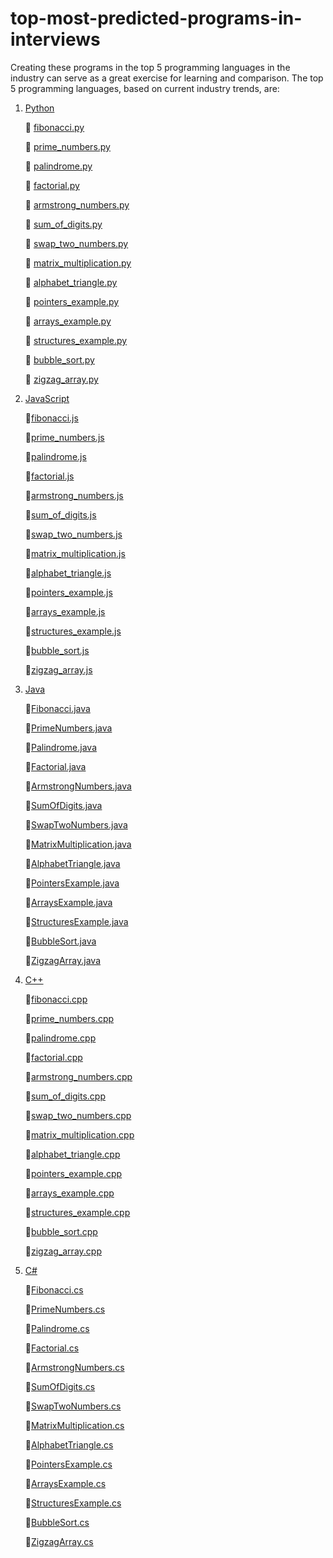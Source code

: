 # top-most-predicted-programs-in-interviews

Creating these programs in the top 5 programming languages in the industry can serve as a great exercise for learning and comparison. The top 5 programming languages, based on current industry trends, are:

1. [Python](https://github.com/SUBHADIPMAITI-DEV/top-most-predicted-programs-in-interviews/tree/main/python)

    📌 [fibonacci.py](https://github.com/SUBHADIPMAITI-DEV/top-most-predicted-programs-in-interviews/blob/main/python/fibonacci.py)

    📌 [prime_numbers.py](https://github.com/SUBHADIPMAITI-DEV/top-most-predicted-programs-in-interviews/blob/main/python/prime_numbers.py)

    📌 [palindrome.py](https://github.com/SUBHADIPMAITI-DEV/top-most-predicted-programs-in-interviews/blob/main/python/palindrome.py)

    📌 [factorial.py](https://github.com/SUBHADIPMAITI-DEV/top-most-predicted-programs-in-interviews/blob/main/python/factorial.py)

    📌 [armstrong_numbers.py](https://github.com/SUBHADIPMAITI-DEV/top-most-predicted-programs-in-interviews/blob/main/python/armstrong_numbers.py)

    📌 [sum_of_digits.py](https://github.com/SUBHADIPMAITI-DEV/top-most-predicted-programs-in-interviews/blob/main/python/sum_of_digits.py)

    📌 [swap_two_numbers.py](https://github.com/SUBHADIPMAITI-DEV/top-most-predicted-programs-in-interviews/blob/main/python/swap_two_numbers.py)

    📌 [matrix_multiplication.py](https://github.com/SUBHADIPMAITI-DEV/top-most-predicted-programs-in-interviews/blob/main/python/matrix_multiplication.py)

    📌 [alphabet_triangle.py](https://github.com/SUBHADIPMAITI-DEV/top-most-predicted-programs-in-interviews/blob/main/python/alphabet_triangle.py)

    📌 [pointers_example.py](https://github.com/SUBHADIPMAITI-DEV/top-most-predicted-programs-in-interviews/blob/main/python/pointers_example.py)

    📌 [arrays_example.py](https://github.com/SUBHADIPMAITI-DEV/top-most-predicted-programs-in-interviews/blob/main/python/arrays_example.py)

    📌 [structures_example.py](https://github.com/SUBHADIPMAITI-DEV/top-most-predicted-programs-in-interviews/blob/main/python/structures_example.py)

    📌 [bubble_sort.py](https://github.com/SUBHADIPMAITI-DEV/top-most-predicted-programs-in-interviews/blob/main/python/bubble_sort.py)

    📌 [zigzag_array.py](https://github.com/SUBHADIPMAITI-DEV/top-most-predicted-programs-in-interviews/blob/main/python/zigzag_array.py)


2. [JavaScript](https://github.com/SUBHADIPMAITI-DEV/top-most-predicted-programs-in-interviews/tree/main/JavaScript)

    📌[fibonacci.js](https://github.com/SUBHADIPMAITI-DEV/top-most-predicted-programs-in-interviews/blob/main/JavaScript/fibonacci.js)

    📌[prime_numbers.js](https://github.com/SUBHADIPMAITI-DEV/top-most-predicted-programs-in-interviews/blob/main/JavaScript/prime_numbers.js)

    📌[palindrome.js](https://github.com/SUBHADIPMAITI-DEV/top-most-predicted-programs-in-interviews/blob/main/JavaScript/palindrome.js)

    📌[factorial.js](https://github.com/SUBHADIPMAITI-DEV/top-most-predicted-programs-in-interviews/blob/main/JavaScript/factorial.js)

    📌[armstrong_numbers.js](https://github.com/SUBHADIPMAITI-DEV/top-most-predicted-programs-in-interviews/blob/main/JavaScript/armstrong_numbers.js)

    📌[sum_of_digits.js](https://github.com/SUBHADIPMAITI-DEV/top-most-predicted-programs-in-interviews/blob/main/JavaScript/sum_of_digits.js)

    📌[swap_two_numbers.js](https://github.com/SUBHADIPMAITI-DEV/top-most-predicted-programs-in-interviews/blob/main/JavaScript/swap_two_numbers.js)

    📌[matrix_multiplication.js](https://github.com/SUBHADIPMAITI-DEV/top-most-predicted-programs-in-interviews/blob/main/JavaScript/matrix_multiplication.js)

    📌[alphabet_triangle.js](https://github.com/SUBHADIPMAITI-DEV/top-most-predicted-programs-in-interviews/blob/main/JavaScript/alphabet_triangle.js)

    📌[pointers_example.js](https://github.com/SUBHADIPMAITI-DEV/top-most-predicted-programs-in-interviews/blob/main/JavaScript/pointers_example.js)

    📌[arrays_example.js](https://github.com/SUBHADIPMAITI-DEV/top-most-predicted-programs-in-interviews/blob/main/JavaScript/arrays_example.js)

    📌[structures_example.js](https://github.com/SUBHADIPMAITI-DEV/top-most-predicted-programs-in-interviews/blob/main/JavaScript/structures_example.js)

    📌[bubble_sort.js](https://github.com/SUBHADIPMAITI-DEV/top-most-predicted-programs-in-interviews/blob/main/JavaScript/bubble_sort.js)

    📌[zigzag_array.js](https://github.com/SUBHADIPMAITI-DEV/top-most-predicted-programs-in-interviews/blob/main/JavaScript/zigzag_array.js)

3. [Java](https://github.com/SUBHADIPMAITI-DEV/top-most-predicted-programs-in-interviews/tree/main/java)

    📌[Fibonacci.java](https://github.com/SUBHADIPMAITI-DEV/top-most-predicted-programs-in-interviews/blob/main/java/Fibonacci.java)

    📌[PrimeNumbers.java](https://github.com/SUBHADIPMAITI-DEV/top-most-predicted-programs-in-interviews/blob/main/java/PrimeNumbers.java)

    📌[Palindrome.java](https://github.com/SUBHADIPMAITI-DEV/top-most-predicted-programs-in-interviews/blob/main/java/Palindrome.java)

    📌[Factorial.java](https://github.com/SUBHADIPMAITI-DEV/top-most-predicted-programs-in-interviews/blob/main/java/Factorial.java)

    📌[ArmstrongNumbers.java](https://github.com/SUBHADIPMAITI-DEV/top-most-predicted-programs-in-interviews/blob/main/java/ArmstrongNumbers.java)

    📌[SumOfDigits.java](https://github.com/SUBHADIPMAITI-DEV/top-most-predicted-programs-in-interviews/blob/main/java/SumOfDigits.java)

    📌[SwapTwoNumbers.java](https://github.com/SUBHADIPMAITI-DEV/top-most-predicted-programs-in-interviews/blob/main/java/SwapTwoNumbers.java)

    📌[MatrixMultiplication.java](https://github.com/SUBHADIPMAITI-DEV/top-most-predicted-programs-in-interviews/blob/main/java/MatrixMultiplication.java)

    📌[AlphabetTriangle.java](https://github.com/SUBHADIPMAITI-DEV/top-most-predicted-programs-in-interviews/blob/main/java/AlphabetTriangle.java)

    📌[PointersExample.java](https://github.com/SUBHADIPMAITI-DEV/top-most-predicted-programs-in-interviews/blob/main/java/PointersExample.java)

    📌[ArraysExample.java](https://github.com/SUBHADIPMAITI-DEV/top-most-predicted-programs-in-interviews/blob/main/java/ArraysExample.java)

    📌[StructuresExample.java](https://github.com/SUBHADIPMAITI-DEV/top-most-predicted-programs-in-interviews/blob/main/java/StructuresExample.java)

    📌[BubbleSort.java](https://github.com/SUBHADIPMAITI-DEV/top-most-predicted-programs-in-interviews/blob/main/java/BubbleSort.java)

    📌[ZigzagArray.java](https://github.com/SUBHADIPMAITI-DEV/top-most-predicted-programs-in-interviews/blob/main/java/ZigzagArray.java)

4. [C++](https://github.com/SUBHADIPMAITI-DEV/top-most-predicted-programs-in-interviews/tree/main/cpp)

    📌[fibonacci.cpp](https://github.com/SUBHADIPMAITI-DEV/top-most-predicted-programs-in-interviews/blob/main/cpp/fibonacci.cpp)

    📌[prime_numbers.cpp](https://github.com/SUBHADIPMAITI-DEV/top-most-predicted-programs-in-interviews/blob/main/cpp/prime_numbers.cpp)

    📌[palindrome.cpp](https://github.com/SUBHADIPMAITI-DEV/top-most-predicted-programs-in-interviews/blob/main/cpp/palindrome.cpp)

    📌[factorial.cpp](https://github.com/SUBHADIPMAITI-DEV/top-most-predicted-programs-in-interviews/blob/main/cpp/factorial.cpp)

    📌[armstrong_numbers.cpp](https://github.com/SUBHADIPMAITI-DEV/top-most-predicted-programs-in-interviews/blob/main/cpp/armstrong_numbers.cpp)

    📌[sum_of_digits.cpp](https://github.com/SUBHADIPMAITI-DEV/top-most-predicted-programs-in-interviews/blob/main/cpp/sum_of_digits.cpp)

    📌[swap_two_numbers.cpp](https://github.com/SUBHADIPMAITI-DEV/top-most-predicted-programs-in-interviews/blob/main/cpp/swap_two_numbers.cpp)

    📌[matrix_multiplication.cpp](https://github.com/SUBHADIPMAITI-DEV/top-most-predicted-programs-in-interviews/blob/main/cpp/matrix_multiplication.cpp)

    📌[alphabet_triangle.cpp](https://github.com/SUBHADIPMAITI-DEV/top-most-predicted-programs-in-interviews/blob/main/cpp/alphabet_triangle.cpp)

    📌[pointers_example.cpp](https://github.com/SUBHADIPMAITI-DEV/top-most-predicted-programs-in-interviews/blob/main/cpp/pointers_example.cpp)

    📌[arrays_example.cpp](https://github.com/SUBHADIPMAITI-DEV/top-most-predicted-programs-in-interviews/blob/main/cpp/arrays_example.cpp)

    📌[structures_example.cpp](https://github.com/SUBHADIPMAITI-DEV/top-most-predicted-programs-in-interviews/blob/main/cpp/structures_example.cpp)

    📌[bubble_sort.cpp](https://github.com/SUBHADIPMAITI-DEV/top-most-predicted-programs-in-interviews/blob/main/cpp/bubble_sort.cpp)

    📌[zigzag_array.cpp](https://github.com/SUBHADIPMAITI-DEV/top-most-predicted-programs-in-interviews/blob/main/cpp/zigzag_array.cpp)

5. [C#](https://github.com/SUBHADIPMAITI-DEV/top-most-predicted-programs-in-interviews/tree/main/csharp)

    📌[Fibonacci.cs](https://github.com/SUBHADIPMAITI-DEV/top-most-predicted-programs-in-interviews/blob/main/csharp/Fibonacci.cs)

    📌[PrimeNumbers.cs](https://github.com/SUBHADIPMAITI-DEV/top-most-predicted-programs-in-interviews/blob/main/csharp/PrimeNumbers.cs)

    📌[Palindrome.cs](https://github.com/SUBHADIPMAITI-DEV/top-most-predicted-programs-in-interviews/blob/main/csharp/Palindrome.cs)

    📌[Factorial.cs](https://github.com/SUBHADIPMAITI-DEV/top-most-predicted-programs-in-interviews/blob/main/csharp/Factorial.cs)

    📌[ArmstrongNumbers.cs](https://github.com/SUBHADIPMAITI-DEV/top-most-predicted-programs-in-interviews/blob/main/csharp/ArmstrongNumbers.cs)

    📌[SumOfDigits.cs](https://github.com/SUBHADIPMAITI-DEV/top-most-predicted-programs-in-interviews/blob/main/csharp/SumOfDigits.cs)

    📌[SwapTwoNumbers.cs](https://github.com/SUBHADIPMAITI-DEV/top-most-predicted-programs-in-interviews/blob/main/csharp/SwapTwoNumbers.cs)

    📌[MatrixMultiplication.cs](https://github.com/SUBHADIPMAITI-DEV/top-most-predicted-programs-in-interviews/blob/main/csharp/MatrixMultiplication.cs)

    📌[AlphabetTriangle.cs](https://github.com/SUBHADIPMAITI-DEV/top-most-predicted-programs-in-interviews/blob/main/csharp/AlphabetTriangle.cs)

    📌[PointersExample.cs](https://github.com/SUBHADIPMAITI-DEV/top-most-predicted-programs-in-interviews/blob/main/csharp/PointersExample.cs)

    📌[ArraysExample.cs](https://github.com/SUBHADIPMAITI-DEV/top-most-predicted-programs-in-interviews/blob/main/csharp/ArraysExample.cs)

    📌[StructuresExample.cs](https://github.com/SUBHADIPMAITI-DEV/top-most-predicted-programs-in-interviews/blob/main/csharp/StructuresExample.cs)

    📌[BubbleSort.cs](https://github.com/SUBHADIPMAITI-DEV/top-most-predicted-programs-in-interviews/blob/main/csharp/BubbleSort.cs)
    
    📌[ZigzagArray.cs](https://github.com/SUBHADIPMAITI-DEV/top-most-predicted-programs-in-interviews/blob/main/csharp/ZigzagArray.cs)
